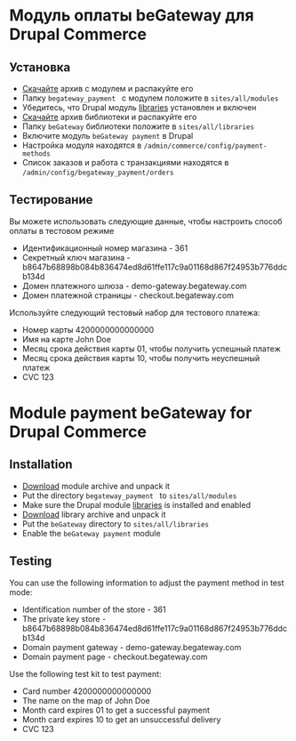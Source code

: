 # Модуль оплаты beGateway для Drupal Commerce

## Установка

  * [Скачайте](https://github.com/beGateway/drupal-commerce-payment-module/blob/master/begateway_payment.zip?raw=true) архив с модулем и распакуйте его
  * Папку `begateway_payment ` с модулем положите в `sites/all/modules`
  * Убедитесь, что Drupal модуль [libraries](https://www.drupal.org/project/libraries) установлен и включен
  * [Скачайте](https://github.com/beGateway/drupal-commerce-payment-module/blob/master/begateway_library.zip?raw=true) архив библиотеки и распакуйте его
  * Папку `beGateway` библиотеки положите в `sites/all/libraries`
  * Включите модуль `beGateway payment` в Drupal
  * Настройка модуля находятся в `/admin/commerce/config/payment-methods`
  * Список заказов и работа c транзакциями находятся в `/admin/config/begateway_payment/orders`


## Тестирование

Вы можете использовать следующие данные, чтобы настроить способ оплаты в тестовом режиме

  * Идентификационный номер магазина - 361
  * Секретный ключ магазина - b8647b68898b084b836474ed8d61ffe117c9a01168d867f24953b776ddcb134d
  * Домен платежного шлюза - demo-gateway.begateway.com
  * Домен платежной страницы - checkout.begateway.com

Используйте следующий тестовый набор для тестового платежа:

  * Номер карты 4200000000000000
  * Имя на карте John Doe
  * Месяц срока действия карты 01, чтобы получить успешный платеж
  * Месяц срока действия карты 10, чтобы получить неуспешный платеж
  * CVC 123

# Module payment beGateway for Drupal Commerce

## Installation

  * [Download](https://github.com/beGateway/drupal-commerce-payment-module/blob/master/begateway_payment.zip?raw=true) module archive and unpack it
  * Put the directory `begateway_payment ` to `sites/all/modules`
  * Make sure the Drupal module [libraries](https://www.drupal.org/project/libraries) is installed and enabled
  * [Download](https://github.com/beGateway/drupal-commerce-payment-mdule/blob/master/begateway_library.zip?raw=true) library archive and unpack it
  * Put the `beGateway` directory to `sites/all/libraries`
  * Enable the `beGateway payment` module

## Testing

You can use the following information to adjust the payment method in test mode:

  * Identification number of the store - 361
  * The private key store - b8647b68898b084b836474ed8d61ffe117c9a01168d867f24953b776ddcb134d
  * Domain payment gateway - demo-gateway.begateway.com
  * Domain payment page - checkout.begateway.com

Use the following test kit to test payment:

  * Card number 4200000000000000
  * The name on the map of John Doe
  * Month card expires 01 to get a successful payment
  * Month card expires 10 to get an unsuccessful delivery
  * CVC 123
